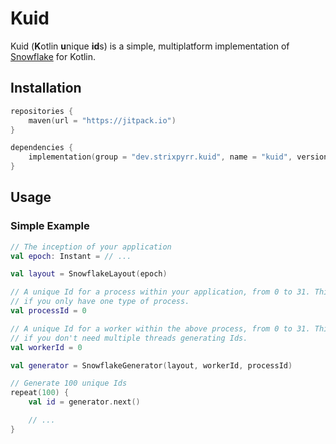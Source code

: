 # Kuid

Kuid (**K**otlin **u**nique **id**s) is a simple, multiplatform implementation of [Snowflake](https://github.com/twitter-archive/snowflake/tree/b3f6a3c6ca8e1b6847baa6ff42bf72201e2c2231) for Kotlin.

## Installation

```kotlin
repositories {
    maven(url = "https://jitpack.io")
}

dependencies {
    implementation(group = "dev.strixpyrr.kuid", name = "kuid", version = "0.1.0")
}
```

## Usage

### Simple Example

```kotlin
// The inception of your application
val epoch: Instant = // ...

val layout = SnowflakeLayout(epoch)

// A unique Id for a process within your application, from 0 to 31. This can be 0
// if you only have one type of process.
val processId = 0

// A unique Id for a worker within the above process, from 0 to 31. This can be 0
// if you don't need multiple threads generating Ids.
val workerId = 0

val generator = SnowflakeGenerator(layout, workerId, processId)

// Generate 100 unique Ids
repeat(100) {
    val id = generator.next()

    // ...
}
```